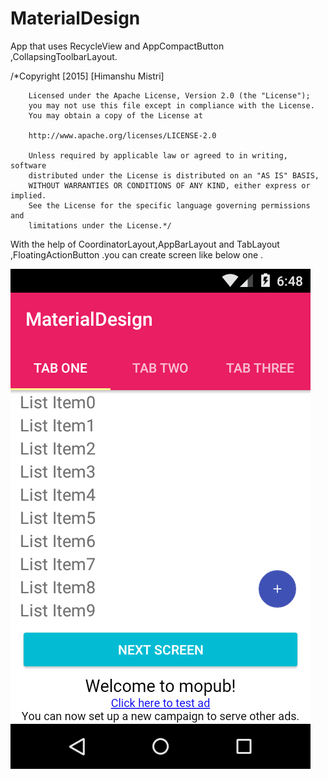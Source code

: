 # MaterialDesign
App that uses RecycleView and AppCompactButton ,CollapsingToolbarLayout. 


/*Copyright [2015] [Himanshu Mistri]

        Licensed under the Apache License, Version 2.0 (the "License");
        you may not use this file except in compliance with the License.
        You may obtain a copy of the License at

        http://www.apache.org/licenses/LICENSE-2.0

        Unless required by applicable law or agreed to in writing, software
        distributed under the License is distributed on an "AS IS" BASIS,
        WITHOUT WARRANTIES OR CONDITIONS OF ANY KIND, either express or implied.
        See the License for the specific language governing permissions and
        limitations under the License.*/


With the help of CoordinatorLayout,AppBarLayout and TabLayout ,FloatingActionButton .you can create screen like below one .

![alt tag](https://raw.githubusercontent.com/Himanshu4003/MaterialDesign/master/HomeScreen.png)
